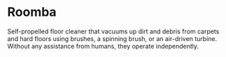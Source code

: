 # Roomba
Self-propelled floor cleaner that vacuums up dirt and debris from carpets and hard floors using brushes, a spinning brush, or an air-driven turbine. Without any assistance from humans, they operate independently.
